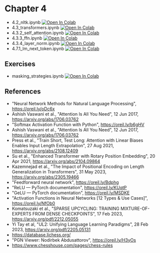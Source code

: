 # Chapter 4

* 4.2_nltk.ipynb [![Open In Colab](https://colab.research.google.com/assets/colab-badge.svg)](https://colab.research.google.com/github/corazzon/designing-llm-apps/blob/main/Chapter04/4.2_nltk.ipynb)
* 4.3_transformers.ipynb [![Open In Colab](https://colab.research.google.com/assets/colab-badge.svg)](https://colab.research.google.com/github/corazzon/designing-llm-apps/blob/main/Chapter04/4.3_transformers.ipynb)
* 4.3.2_self_attention.ipynb [![Open In Colab](https://colab.research.google.com/assets/colab-badge.svg)](https://colab.research.google.com/github/corazzon/designing-llm-apps/blob/main/Chapter04/4.3.2_self_attention.ipynb)
* 4.3.3_ffn.ipynb [![Open In Colab](https://colab.research.google.com/assets/colab-badge.svg)](https://colab.research.google.com/github/corazzon/designing-llm-apps/blob/main/Chapter04/4.3.3_ffn.ipynb)
* 4.3.4_layer_norm.ipynb [![Open In Colab](https://colab.research.google.com/assets/colab-badge.svg)](https://colab.research.google.com/github/corazzon/designing-llm-apps/blob/main/Chapter04/4.3.4_layer_norm.ipynb)
* 4.7.1_lm_next_token.ipynb [![Open In Colab](https://colab.research.google.com/assets/colab-badge.svg)](https://colab.research.google.com/github/corazzon/designing-llm-apps/blob/main/Chapter04/4.7.1_lm_next_token.ipynb)

## Exercises

* masking_strategies.ipynb [![Open In Colab](https://colab.research.google.com/assets/colab-badge.svg)](https://colab.research.google.com/github/corazzon/designing-llm-apps/blob/main/Chapter04/masking_strategies.ipynb)

## References

* "Neural Network Methods for Natural Language Processing", https://oreil.ly/oDc6x
* Ashish Vaswani et al., "Attention Is All You Need", 12 Jun 2017, https://arxiv.org/abs/1706.03762
* "Softmax Activation Function with Python", https://oreil.ly/b6gHV
* Ashish Vaswani et al., "Attention Is All You Need", 12 Jun 2017, https://arxiv.org/abs/1706.03762
* Press et al., "Train Short, Test Long: Attention with Linear Biases Enables Input Length Extrapolation", 27 Aug 2021, https://arxiv.org/abs/2108.12409
* Su et al., "Enhanced Transformer with Rotary Position Embedding", 20 Apr 2021, https://arxiv.org/abs/2104.09864
* Kazemnejad et al., "The Impact of Positional Encoding on Length Generalization in Transformers", 31 May 2023, https://arxiv.org/abs/2305.19466
* "Feedforward neural network", https://oreil.ly/Bdphg
* "ReLU — PyTorch documentation", https://oreil.ly/KUqtP
* "GeLU — PyTorch documentation", https://oreil.ly/MSDKE
* "Activation Functions in Neural Networks [12 Types & Use Cases]", https://oreil.ly/NfOb0
* Komatsuzaki et al., "SPARSE UPCYCLING: TRAINING MIXTURE-OF-EXPERTS FROM DENSE CHECKPOINTS", 17 Feb 2023, https://arxiv.org/pdf/2212.05055
* Yi Tay et al, "UL2: Unifying Language Learning Paradigms", 28 Feb 2023, https://arxiv.org/pdf/2205.05131
* https://database.lichess.org/
* "PGN Viewer: Nodirbek Abdusattorov", https://oreil.ly/H3yOs
* https://www.chesshouse.com/pages/chess-rules
